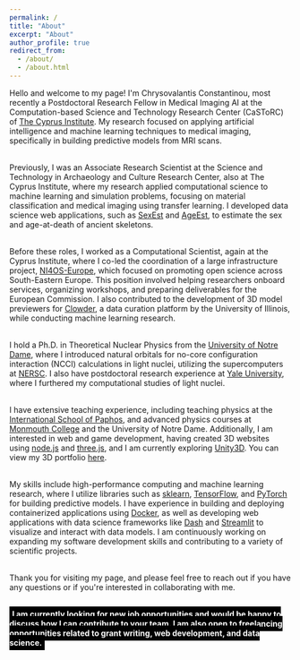 ```yaml
---
permalink: /
title: "About"
excerpt: "About"
author_profile: true
redirect_from: 
  - /about/
  - /about.html
---
```


<p style="text-align: justify;">

Hello and welcome to my page! I'm Chrysovalantis Constantinou, 
most recently a Postdoctoral Research Fellow in Medical Imaging AI at the Computation-based Science and Technology Research Center (CaSToRC) of <a href="https://www.cyi.ac.cy/">The Cyprus Institute</a>. My research focused on applying artificial 
intelligence and machine learning techniques to medical imaging, specifically in building predictive models from MRI scans. <br> <br>


Previously, I was an Associate Research Scientist at the Science and Technology in Archaeology and Culture Research Center, also at The Cyprus Institute, where my research applied computational science to machine learning and simulation problems, focusing on material classification and medical imaging using transfer learning. I developed data science web applications, such as <a href="http://sexest.cyi.ac.cy/">SexEst</a> and <a href="https://ageest.hpcf.cyi.ac.cy/">AgeEst</a>, to estimate the sex and age-at-death of ancient skeletons. <br> <br>


Before these roles, I worked as a Computational Scientist, again at the Cyprus Institute, where I co-led the coordination of a large infrastructure project, <a href="https://ni4os.eu/">NI4OS-Europe</a>, which focused on promoting open science across South-Eastern Europe. This position involved helping researchers onboard services, organizing workshops, and preparing deliverables for the European Commission. I also contributed to the development of 3D model previewers for <a href="https://clowderframework.org/">Clowder</a>, a data curation platform by the University of Illinois, while conducting machine learning research. <br> <br>


I hold a Ph.D. in Theoretical Nuclear Physics from the <a href="https://www.nd.edu/">University of Notre Dame</a>, where I introduced natural orbitals for no-core configuration interaction (NCCI) calculations in light nuclei, utilizing the supercomputers at <a href="https://www.nersc.gov/">NERSC</a>. I also have postdoctoral research experience at <a href="https://www.yale.edu/">Yale University</a>, where I furthered my computational studies of light nuclei. <br> <br>


I have extensive teaching experience, including teaching physics at the <a href="https://www.paphosinternationalschool.com/">International School of Paphos</a>, and advanced physics courses at <a href="https://www.monmouthcollege.edu/">Monmouth College</a> and the University of Notre Dame. Additionally, I am interested in web and game development, having created 3D websites using <a href="https://nodejs.org/en">node.js</a> and <a href="https://threejs.org/">three.js</a>, and I am currently exploring <a href="https://unity.com/">Unity3D</a>. You can view my 3D portfolio <a href="https://portfolio3-d-wheat.vercel.app/">here</a>. <br> <br>



My skills include high-performance computing and machine learning research, where I utilize libraries such as <a href="https://scikit-learn.org/">sklearn</a>, <a href="https://www.tensorflow.org/">TensorFlow</a>, and <a href="https://pytorch.org/">PyTorch</a> for building predictive models. I have experience in building and deploying containerized applications using <a href="https://www.docker.com/">Docker</a>, as well as developing web applications with data science frameworks like <a href="https://dash.plotly.com/">Dash</a> and <a href="https://streamlit.io/">Streamlit</a> to visualize and interact with data models. I am continuously working on expanding my software development skills and contributing to a variety of scientific projects. <br> <br>

Thank you for visiting my page, and please feel free to reach out if you have any questions or if you're interested in collaborating with me. <br> <br>

<b style="background-color: black; color: white; padding: 5px;">I am currently looking for new job opportunities and would be happy to discuss how I can contribute to your team. I am also open to freelancing opportunities related to grant writing, web development, and data science.</b>

</p>
